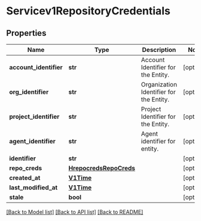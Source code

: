 # Servicev1RepositoryCredentials

## Properties
Name | Type | Description | Notes
------------ | ------------- | ------------- | -------------
**account_identifier** | **str** | Account Identifier for the Entity. | [optional] 
**org_identifier** | **str** | Organization Identifier for the Entity. | [optional] 
**project_identifier** | **str** | Project Identifier for the Entity. | [optional] 
**agent_identifier** | **str** | Agent identifier for entity. | [optional] 
**identifier** | **str** |  | [optional] 
**repo_creds** | [**HrepocredsRepoCreds**](HrepocredsRepoCreds.md) |  | [optional] 
**created_at** | [**V1Time**](V1Time.md) |  | [optional] 
**last_modified_at** | [**V1Time**](V1Time.md) |  | [optional] 
**stale** | **bool** |  | [optional] 

[[Back to Model list]](../README.md#documentation-for-models) [[Back to API list]](../README.md#documentation-for-api-endpoints) [[Back to README]](../README.md)

